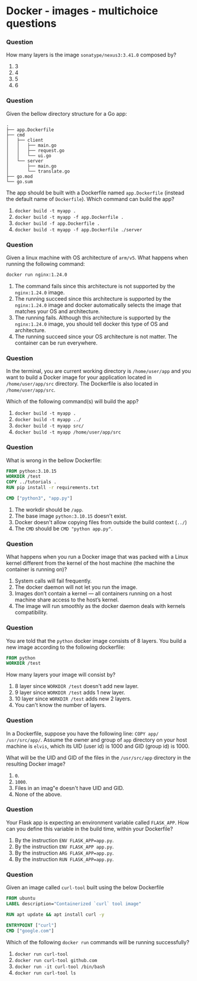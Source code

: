 # Docker - images - multichoice questions


### Question 

How many layers is the image `sonatype/nexus3:3.41.0` composed by?

1. 3
2. 4
3. 5
4. 6

### Question 

Given the bellow directory structure for a Go app: 

```text
.
├── app.Dockerfile
├── cmd
│   ├── client
│   │   ├── main.go
│   │   ├── request.go
│   │   └── ui.go
│   └── server
│       ├── main.go
│       └── translate.go
├── go.mod
└── go.sum
```

The app should be built with a Dockerfile named `app.Dockerfile` (instead the default name of `Dockerfile`). 
Which command can build the app?

1. `docker build -t myapp .`
2. `docker build -t myapp -f app.Dockerfile .`
3. `docker build -f app.Dockerfile .`
4. `docker build -t myapp -f app.Dockerfile ./server`

### Question 

Given a linux machine with OS architecture of `arm/v5`.
What happens when running the following command: 

```bash
docker run nginx:1.24.0
```

1. The command fails since this architecture is not supported by the `nginx:1.24.0` image.
2. The running succeed since this architecture is supported by the `nginx:1.24.0` image and docker automatically selects the image that matches your OS and architecture.
3. The running fails. Although this architecture is supported by the `nginx:1.24.0` image, you should tell docker this type of OS and architecture.
4. The running succeed since your OS architecture is not matter. The container can be run everywhere. 


### Question 

In the terminal, you are current working directory is `/home/user/app` and you want to build a Docker image for your application located in `/home/user/app/src` directory.
The Dockerfile is also located in `/home/user/app/src`. 

Which of the following command(s) will build the app? 

1. `docker build -t myapp .`
2. `docker build -t myapp ../`
3. `docker build -t myapp src/`
4. `docker build -t myapp /home/user/app/src`

### Question 

What is wrong in the bellow Dockerfile:

```dockerfile
FROM python:3.10.15
WORKDIR /test
COPY ../tutorials .
RUN pip install -r requirements.txt

CMD ["python3", "app.py"]
```

1. The workdir should be `/app`.
2. The base image `python:3.10.15` doesn't exist.
3. Docker doesn't allow copying files from outside the build context (`../`)
4. The `CMD` should be `CMD "python app.py"`.


### Question 

What happens when you run a Docker image that was packed with a Linux kernel different from the kernel of the host machine (the machine the container is running on)?

1. System calls will fail frequently.
2. The docker daemon will not let you run the image.
3. Images don’t contain a kernel — all containers running on a host machine share access to the host’s kernel.
4. The image will run smoothly as the docker daemon deals with kernels compatibility. 

### Question 

You are told that the `python` docker image consists of 8 layers. 
You build a new image according to the following dockerfile: 

```dockerfile
FROM python
WORKDIR /test
```

How many layers your image will consist by?

1. 8 layer since `WORKDIR /test` doesn't add new layer.
2. 9 layer since `WORKDIR /test` adds 1 new layer.
3. 10 layer since `WORKDIR /test` adds new 2 layers.
4. You can't know the number of layers. 

### Question 

In a Dockerfile, suppose you have the following line: `COPY app/ /usr/src/app/`. 
Assume the owner and group of `app` directory on your host machine is `elvis`, which its UID (user id) is 1000 and GID (group id) is 1000. 

What will be the UID and GID of the files in the `/usr/src/app` directory in the resulting Docker image?

1. `0`.
2. `1000`.
3. Files in an imag"e doesn't have UID and GID.
4. None of the above. 

### Question 

Your Flask app is expecting an environment variable called `FLASK_APP`. 
How can you define this variable in the build time, within your Dockerfile? 

1. By the instruction `ENV FLASK_APP=app.py`.
2. By the instruction `ENV FLASK_APP app.py`.
3. By the instruction `ARG FLASK_APP=app.py`.
4. By the instruction `RUN FLASK_APP=app.py`.


### Question 

Given an image called `curl-tool` built using the below Dockerfile

```dockerfile
FROM ubuntu
LABEL description="Containerized `curl` tool image"

RUN apt update && apt install curl -y

ENTRYPOINT ["curl"]
CMD ["google.com"]
```

Which of the following `docker run` commands will be running successfully? 

1. `docker run curl-tool`
2. `docker run curl-tool github.com`
3. `docker run -it curl-tool /bin/bash` 
4. `docker run curl-tool ls`


